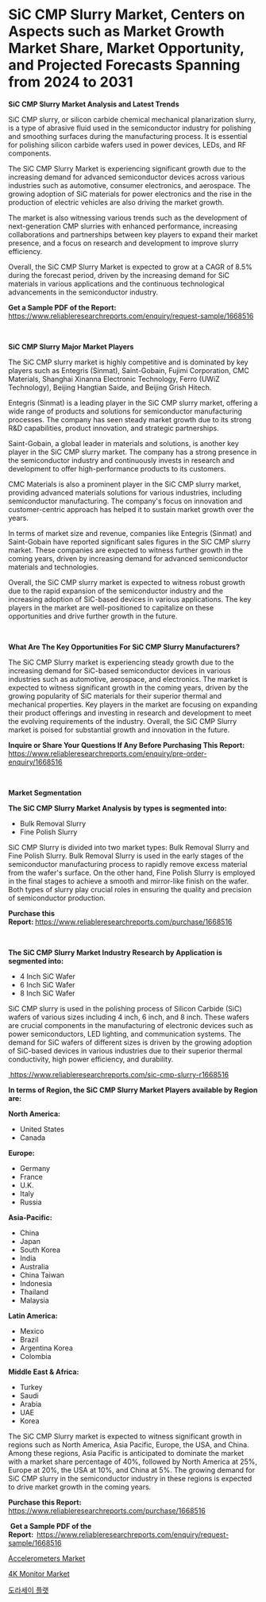 <p><h1>SiC CMP Slurry Market, Centers on Aspects such as Market Growth Market Share, Market Opportunity, and Projected Forecasts Spanning from 2024 to 2031</h1></p><p><strong>SiC CMP Slurry Market Analysis and Latest Trends</strong></p>
<p><p>SiC CMP slurry, or silicon carbide chemical mechanical planarization slurry, is a type of abrasive fluid used in the semiconductor industry for polishing and smoothing surfaces during the manufacturing process. It is essential for polishing silicon carbide wafers used in power devices, LEDs, and RF components.</p><p>The SiC CMP Slurry Market is experiencing significant growth due to the increasing demand for advanced semiconductor devices across various industries such as automotive, consumer electronics, and aerospace. The growing adoption of SiC materials for power electronics and the rise in the production of electric vehicles are also driving the market growth.</p><p>The market is also witnessing various trends such as the development of next-generation CMP slurries with enhanced performance, increasing collaborations and partnerships between key players to expand their market presence, and a focus on research and development to improve slurry efficiency.</p><p>Overall, the SiC CMP Slurry Market is expected to grow at a CAGR of 8.5% during the forecast period, driven by the increasing demand for SiC materials in various applications and the continuous technological advancements in the semiconductor industry.</p></p>
<p><strong>Get a Sample PDF of the Report:&nbsp;</strong> <a href="https://www.reliableresearchreports.com/enquiry/request-sample/1668516">https://www.reliableresearchreports.com/enquiry/request-sample/1668516</a></p>
<p>&nbsp;</p>
<p><strong>SiC CMP Slurry Major Market Players</strong></p>
<p><p>The SiC CMP slurry market is highly competitive and is dominated by key players such as Entegris (Sinmat), Saint-Gobain, Fujimi Corporation, CMC Materials, Shanghai Xinanna Electronic Technology, Ferro (UWiZ Technology), Beijing Hangtian Saide, and Beijing Grish Hitech.</p><p>Entegris (Sinmat) is a leading player in the SiC CMP slurry market, offering a wide range of products and solutions for semiconductor manufacturing processes. The company has seen steady market growth due to its strong R&D capabilities, product innovation, and strategic partnerships.</p><p>Saint-Gobain, a global leader in materials and solutions, is another key player in the SiC CMP slurry market. The company has a strong presence in the semiconductor industry and continuously invests in research and development to offer high-performance products to its customers.</p><p>CMC Materials is also a prominent player in the SiC CMP slurry market, providing advanced materials solutions for various industries, including semiconductor manufacturing. The company's focus on innovation and customer-centric approach has helped it to sustain market growth over the years.</p><p>In terms of market size and revenue, companies like Entegris (Sinmat) and Saint-Gobain have reported significant sales figures in the SiC CMP slurry market. These companies are expected to witness further growth in the coming years, driven by increasing demand for advanced semiconductor materials and technologies.</p><p>Overall, the SiC CMP slurry market is expected to witness robust growth due to the rapid expansion of the semiconductor industry and the increasing adoption of SiC-based devices in various applications. The key players in the market are well-positioned to capitalize on these opportunities and drive further growth in the future.</p></p>
<p>&nbsp;</p>
<p><strong>What Are The Key Opportunities For SiC CMP Slurry Manufacturers?</strong></p>
<p><p>The SiC CMP Slurry market is experiencing steady growth due to the increasing demand for SiC-based semiconductor devices in various industries such as automotive, aerospace, and electronics. The market is expected to witness significant growth in the coming years, driven by the growing popularity of SiC materials for their superior thermal and mechanical properties. Key players in the market are focusing on expanding their product offerings and investing in research and development to meet the evolving requirements of the industry. Overall, the SiC CMP Slurry market is poised for substantial growth and innovation in the future.</p></p>
<p><strong>Inquire or Share Your Questions If Any Before Purchasing This Report:</strong> <a href="https://www.reliableresearchreports.com/enquiry/pre-order-enquiry/1668516">https://www.reliableresearchreports.com/enquiry/pre-order-enquiry/1668516</a></p>
<p>&nbsp;</p>
<p><strong>Market Segmentation</strong></p>
<p><strong>The SiC CMP Slurry Market Analysis by types is segmented into:</strong></p>
<p><ul><li>Bulk Removal Slurry</li><li>Fine Polish Slurry</li></ul></p>
<p><p>SiC CMP Slurry is divided into two market types: Bulk Removal Slurry and Fine Polish Slurry. Bulk Removal Slurry is used in the early stages of the semiconductor manufacturing process to rapidly remove excess material from the wafer's surface. On the other hand, Fine Polish Slurry is employed in the final stages to achieve a smooth and mirror-like finish on the wafer. Both types of slurry play crucial roles in ensuring the quality and precision of semiconductor production.</p></p>
<p><strong>Purchase this Report:&nbsp;</strong><a href="https://www.reliableresearchreports.com/purchase/1668516">https://www.reliableresearchreports.com/purchase/1668516</a></p>
<p>&nbsp;</p>
<p><strong>The SiC CMP Slurry Market Industry Research by Application is segmented into:</strong></p>
<p><ul><li>4 Inch SiC Wafer</li><li>6 Inch SiC Wafer</li><li>8 Inch SiC Wafer</li></ul></p>
<p><p>SiC CMP slurry is used in the polishing process of Silicon Carbide (SiC) wafers of various sizes including 4 inch, 6 inch, and 8 inch. These wafers are crucial components in the manufacturing of electronic devices such as power semiconductors, LED lighting, and communication systems. The demand for SiC wafers of different sizes is driven by the growing adoption of SiC-based devices in various industries due to their superior thermal conductivity, high power efficiency, and durability.</p></p>
<p><a href="https://www.reliableresearchreports.com/sic-cmp-slurry-r1668516">&nbsp;https://www.reliableresearchreports.com/sic-cmp-slurry-r1668516</a></p>
<p><strong>In terms of Region, the SiC CMP Slurry Market Players available by Region are:</strong></p>
<p>
    <p> <strong> North America: </strong>
        <ul>
            <li>United States</li>
            <li>Canada</li>
        </ul>
        </p> 
    <p> <strong> Europe: </strong>
        <ul>
            <li>Germany</li>
            <li>France</li>
            <li>U.K.</li>
            <li>Italy</li>
            <li>Russia</li>
        </ul>
        </p> 
    <p> <strong> Asia-Pacific: </strong>
        <ul>
            <li>China</li>
            <li>Japan</li>
            <li>South Korea</li>
            <li>India</li>
            <li>Australia</li>
            <li>China Taiwan</li>
            <li>Indonesia</li>
            <li>Thailand</li>
            <li>Malaysia</li>
        </ul>
        </p> 
    <p> <strong> Latin America: </strong>
        <ul>
            <li>Mexico</li>
            <li>Brazil</li>
            <li>Argentina Korea</li>
            <li>Colombia</li>
        </ul>
        </p> 
    <p> <strong> Middle East & Africa: </strong>
        <ul>
            <li>Turkey</li>
            <li>Saudi</li>
            <li>Arabia</li>
            <li>UAE</li>
            <li>Korea</li>
        </ul>
    </p>
    </p>
<p><p>The SiC CMP Slurry market is expected to witness significant growth in regions such as North America, Asia Pacific, Europe, the USA, and China. Among these regions, Asia Pacific is anticipated to dominate the market with a market share percentage of 40%, followed by North America at 25%, Europe at 20%, the USA at 10%, and China at 5%. The growing demand for SiC CMP slurry in the semiconductor industry in these regions is expected to drive market growth in the coming years.</p></p>
<p><strong>Purchase this Report: </strong><a href="https://www.reliableresearchreports.com/purchase/1668516">https://www.reliableresearchreports.com/purchase/1668516</a></p>
<p>&nbsp;<strong>Get a Sample PDF of the Report:&nbsp;&nbsp;</strong><a href="https://www.reliableresearchreports.com/enquiry/request-sample/1668516">https://www.reliableresearchreports.com/enquiry/request-sample/1668516</a></p>
<p><strong></strong></p>
<p><p><a href="https://github.com/RyleeBauch2023/Market-Research-Report-List-1/blob/main/accelerometers-market.md">Accelerometers Market</a></p><p><a href="https://github.com/jodemen/Market-Research-Report-List-3/blob/main/4k-monitor-market.md">4K Monitor Market</a></p><p><a href="https://github.com/apple8975768/Market-Research-Report-List-1/blob/main/4954481158770.md">도라세이 플랫</a></p></p>